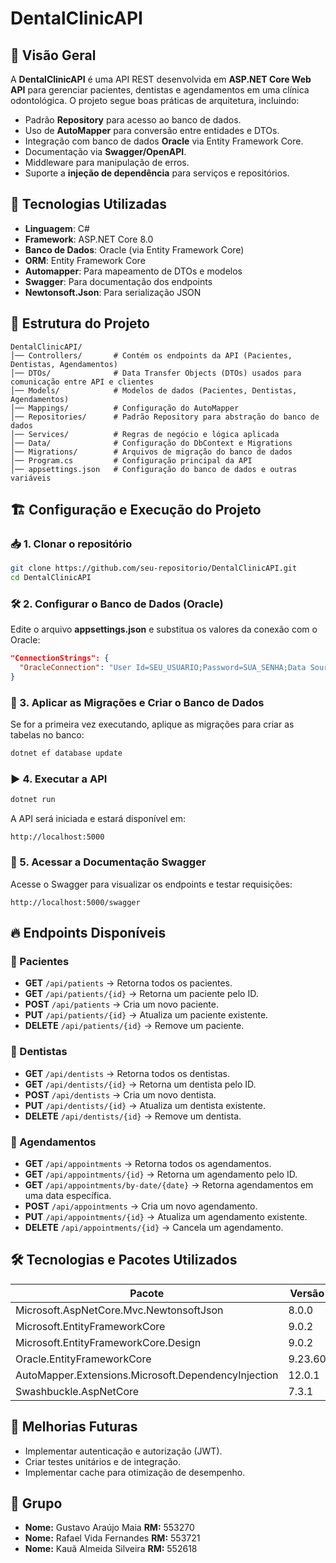 # DentalClinicAPI

## 📌 Visão Geral
A **DentalClinicAPI** é uma API REST desenvolvida em **ASP.NET Core Web API** para gerenciar pacientes, dentistas e agendamentos em uma clínica odontológica. O projeto segue boas práticas de arquitetura, incluindo:

- Padrão **Repository** para acesso ao banco de dados.
- Uso de **AutoMapper** para conversão entre entidades e DTOs.
- Integração com banco de dados **Oracle** via Entity Framework Core.
- Documentação via **Swagger/OpenAPI**.
- Middleware para manipulação de erros.
- Suporte a **injeção de dependência** para serviços e repositórios.

## 🚀 Tecnologias Utilizadas

- **Linguagem**: C#
- **Framework**: ASP.NET Core 8.0
- **Banco de Dados**: Oracle (via Entity Framework Core)
- **ORM**: Entity Framework Core
- **Automapper**: Para mapeamento de DTOs e modelos
- **Swagger**: Para documentação dos endpoints
- **Newtonsoft.Json**: Para serialização JSON

## 📂 Estrutura do Projeto

```
DentalClinicAPI/
│── Controllers/       # Contém os endpoints da API (Pacientes, Dentistas, Agendamentos)
│── DTOs/              # Data Transfer Objects (DTOs) usados para comunicação entre API e clientes
│── Models/            # Modelos de dados (Pacientes, Dentistas, Agendamentos)
│── Mappings/          # Configuração do AutoMapper
│── Repositories/      # Padrão Repository para abstração do banco de dados
│── Services/          # Regras de negócio e lógica aplicada
│── Data/              # Configuração do DbContext e Migrations
│── Migrations/        # Arquivos de migração do banco de dados
│── Program.cs         # Configuração principal da API
│── appsettings.json   # Configuração do banco de dados e outras variáveis
```

## 🏗️ Configuração e Execução do Projeto

### 📥 1. Clonar o repositório
```bash
git clone https://github.com/seu-repositorio/DentalClinicAPI.git
cd DentalClinicAPI
```

### 🛠️ 2. Configurar o Banco de Dados (Oracle)
Edite o arquivo **appsettings.json** e substitua os valores da conexão com o Oracle:
```json
"ConnectionStrings": {
  "OracleConnection": "User Id=SEU_USUARIO;Password=SUA_SENHA;Data Source=(DESCRIPTION=(ADDRESS=(PROTOCOL=TCP)(HOST=SEU_HOST)(PORT=1521))(CONNECT_DATA=(SID=SEU_SID)));"
}
```

### 🔨 3. Aplicar as Migrações e Criar o Banco de Dados
Se for a primeira vez executando, aplique as migrações para criar as tabelas no banco:
```bash
dotnet ef database update
```

### ▶️ 4. Executar a API
```bash
dotnet run
```
A API será iniciada e estará disponível em:
```
http://localhost:5000
```

### 📖 5. Acessar a Documentação Swagger
Acesse o Swagger para visualizar os endpoints e testar requisições:
```
http://localhost:5000/swagger
```

## 🔥 Endpoints Disponíveis
### 🏥 Pacientes
- **GET** `/api/patients` → Retorna todos os pacientes.
- **GET** `/api/patients/{id}` → Retorna um paciente pelo ID.
- **POST** `/api/patients` → Cria um novo paciente.
- **PUT** `/api/patients/{id}` → Atualiza um paciente existente.
- **DELETE** `/api/patients/{id}` → Remove um paciente.

### 🦷 Dentistas
- **GET** `/api/dentists` → Retorna todos os dentistas.
- **GET** `/api/dentists/{id}` → Retorna um dentista pelo ID.
- **POST** `/api/dentists` → Cria um novo dentista.
- **PUT** `/api/dentists/{id}` → Atualiza um dentista existente.
- **DELETE** `/api/dentists/{id}` → Remove um dentista.

### 📅 Agendamentos
- **GET** `/api/appointments` → Retorna todos os agendamentos.
- **GET** `/api/appointments/{id}` → Retorna um agendamento pelo ID.
- **GET** `/api/appointments/by-date/{date}` → Retorna agendamentos em uma data específica.
- **POST** `/api/appointments` → Cria um novo agendamento.
- **PUT** `/api/appointments/{id}` → Atualiza um agendamento existente.
- **DELETE** `/api/appointments/{id}` → Cancela um agendamento.

## 🛠️ Tecnologias e Pacotes Utilizados
| Pacote | Versão |
|--------|--------|
| Microsoft.AspNetCore.Mvc.NewtonsoftJson | 8.0.0 |
| Microsoft.EntityFrameworkCore | 9.0.2 |
| Microsoft.EntityFrameworkCore.Design | 9.0.2 |
| Oracle.EntityFrameworkCore | 9.23.60 |
| AutoMapper.Extensions.Microsoft.DependencyInjection | 12.0.1 |
| Swashbuckle.AspNetCore | 7.3.1 |

## 🎯 Melhorias Futuras
- Implementar autenticação e autorização (JWT).
- Criar testes unitários e de integração.
- Implementar cache para otimização de desempenho.

## 👥 Grupo
- **Nome:** Gustavo Araújo Maia **RM:** 553270
- **Nome:** Rafael Vida Fernandes **RM:** 553721
- **Nome:** Kauã Almeida Silveira **RM:** 552618




